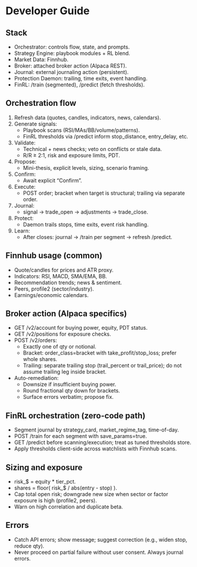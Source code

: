 # Developer Guide

## Stack
- Orchestrator: controls flow, state, and prompts.
- Strategy Engine: playbook modules + RL blend.
- Market Data: Finnhub.
- Broker: attached broker action (Alpaca REST).
- Journal: external journaling action (persistent).
- Protection Daemon: trailing, time exits, event handling.
- FinRL: /train (segmented), /predict (fetch thresholds).

## Orchestration flow
1) Refresh data (quotes, candles, indicators, news, calendars).
2) Generate signals:
   - Playbook scans (RSI/MAs/BB/volume/patterns).
   - FinRL thresholds via /predict inform stop_distance, entry_delay, etc.
3) Validate:
   - Technical + news checks; veto on conflicts or stale data.
   - R/R ≥ 2:1, risk and exposure limits, PDT.
4) Propose:
   - Mini-thesis, explicit levels, sizing, scenario framing.
5) Confirm:
   - Await explicit “Confirm”.
6) Execute:
   - POST order; bracket when target is structural; trailing via separate order.
7) Journal:
   - signal → trade_open → adjustments → trade_close.
8) Protect:
   - Daemon trails stops, time exits, event risk handling.
9) Learn:
   - After closes: journal → /train per segment → refresh /predict.

## Finnhub usage (common)
- Quote/candles for prices and ATR proxy.
- Indicators: RSI, MACD, SMA/EMA, BB.
- Recommendation trends; news & sentiment.
- Peers, profile2 (sector/industry).
- Earnings/economic calendars.

## Broker action (Alpaca specifics)
- GET /v2/account for buying power, equity, PDT status.
- GET /v2/positions for exposure checks.
- POST /v2/orders:
  - Exactly one of qty or notional.
  - Bracket: order_class=bracket with take_profit/stop_loss; prefer whole shares.
  - Trailing: separate trailing stop (trail_percent or trail_price); do not assume trailing leg inside bracket.
- Auto-remediation:
  - Downsize if insufficient buying power.
  - Round fractional qty down for brackets.
  - Surface errors verbatim; propose fix.

## FinRL orchestration (zero-code path)
- Segment journal by strategy_card, market_regime_tag, time-of-day.
- POST /train for each segment with save_params=true.
- GET /predict before scanning/execution; treat as tuned thresholds store.
- Apply thresholds client-side across watchlists with Finnhub scans.

## Sizing and exposure
- risk_$ = equity * tier_pct.
- shares = floor( risk_$ / abs(entry - stop) ).
- Cap total open risk; downgrade new size when sector or factor exposure is high (profile2, peers).
- Warn on high correlation and duplicate beta.

## Errors
- Catch API errors; show message; suggest correction (e.g., widen stop, reduce qty).
- Never proceed on partial failure without user consent. Always journal errors.

